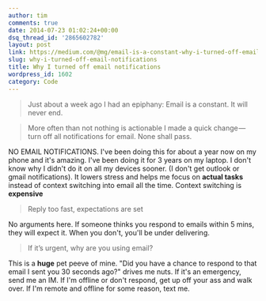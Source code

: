 ```yaml
---
author: tim
comments: true
date: 2014-07-23 01:02:24+00:00
dsq_thread_id: '2865602782'
layout: post
link: https://medium.com/@mg/email-is-a-constant-why-i-turned-off-email-notifications-af303fe8e36c
slug: why-i-turned-off-email-notifications
title: Why I turned off email notifications
wordpress_id: 1602
category: Code
---
```


> Just about a week ago I had an epiphany: Email is a constant. It will never
end.

>

> More often than not nothing is actionable I made a quick change — turn off
all notifications for email. None shall pass.

NO EMAIL NOTIFICATIONS. I've been doing this for about a year now on my phone
and it's amazing. I've been doing it for 3 years on my laptop. I don't know
why I didn't do it on all my devices sooner. (I don't get outlook or gmail
notifications). It lowers stress and helps me focus on **actual tasks**
instead of context switching into email all the time. Context switching is
**expensive**

> Reply too fast, expectations are set

No arguments here. If someone thinks you respond to emails within 5 mins, they
will expect it. When you don't, you'll be under delivering.

> If it’s urgent, why are you using email?

This is a **huge** pet peeve of mine. "Did you have a chance to respond to
that email I sent you 30 seconds ago?" drives me nuts. If it's an emergency,
send me an IM. If I'm offline or don't respond, get up off your ass and walk
over. If I'm remote and offline for some reason, text me.
